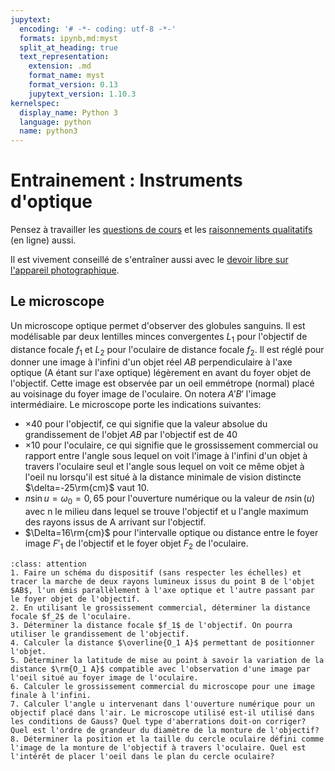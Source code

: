 ```yaml
---
jupytext:
  encoding: '# -*- coding: utf-8 -*-'
  formats: ipynb,md:myst
  split_at_heading: true
  text_representation:
    extension: .md
    format_name: myst
    format_version: 0.13
    jupytext_version: 1.10.3
kernelspec:
  display_name: Python 3
  language: python
  name: python3
---
```

# Entrainement : Instruments d'optique

Pensez à travailler les [questions de cours](https://stanislas.edunao.com/mod/resource/view.php?id=12793) et les [raisonnements qualitatifs](https://stanislas.edunao.com/mod/quiz/view.php?id=12792) (en ligne) aussi.

Il est vivement conseillé de s'entraîner aussi avec le [devoir libre sur l'appareil photographique](https://stanislas.edunao.com/mod/resource/view.php?id=12790).

## Le microscope
Un microscope optique permet d'observer des globules sanguins. Il est modélisable par deux lentilles minces convergentes $L_1$ pour l'objectif de distance focale $f_1$ et $L_2$ pour l'oculaire de distance focale $f_2$. Il est réglé pour donner une image à l'infini d'un objet réel $AB$ perpendiculaire à l'axe optique (A étant sur l'axe optique) légèrement en avant du foyer objet de l'objectif. Cette image est observée par un oeil emmétrope (normal) placé au voisinage du foyer image de l'oculaire. On notera $A'B'$ l'image intermédiaire. Le microscope porte les indications suivantes:

* $\times 40$ pour l'objectif, ce qui signifie que la valeur absolue du grandissement de l'objet $AB$ par l'objectif est de 40
* $\times 10$ pour l'oculaire, ce qui signifie que le grossissement commercial ou rapport entre l'angle sous lequel on voit l'image à l'infini d'un objet à travers l'oculaire seul et l'angle sous lequel on voit ce même objet à l'oeil nu lorsqu'il est situé à la distance minimale de vision distincte $\delta=-25\rm{cm}$ vaut 10.
* $n\sin u =\omega_0=0,65$ pour l'ouverture numérique ou la valeur de $n\sin(u)$ avec n le milieu dans lequel se trouve l'objectif et u l'angle maximum des rayons issus de A arrivant sur l'objectif.
* $\Delta=16\rm{cm}$ pour l'intervalle optique ou distance entre le foyer image $F'_1$ de l'objectif et le foyer objet $F_2$ de l'oculaire.


````{admonition} Exercice 
:class: attention
1. Faire un schéma du dispositif (sans respecter les échelles) et tracer la marche de deux rayons lumineux issus du point B de l'objet $AB$, l'un émis parallèlement à l'axe optique et l'autre passant par le foyer objet de l'objectif.
2. En utilisant le grossissement commercial, déterminer la distance focale $f_2$ de l'oculaire.
3. Déterminer la distance focale $f_1$ de l'objectif. On pourra utiliser le grandissement de l'objectif.
4. Calculer la distance $\overline{O_1 A}$ permettant de positionner l'objet.
5. Déterminer la latitude de mise au point à savoir la variation de la distance $\rm{O_1 A}$ compatible avec l'observation d'une image par l'oeil situé au foyer image de l'oculaire.
6. Calculer le grossissement commercial du microscope pour une image finale à l'infini.
7. Calculer l'angle u intervenant dans l'ouverture numérique pour un objectif placé dans l'air. Le microscope utilisé est-il utilisé dans les conditions de Gauss? Quel type d'aberrations doit-on corriger? Quel est l'ordre de grandeur du diamètre de la monture de l'objectif?
8. Déterminer la position et la taille du cercle oculaire défini comme l'image de la monture de l'objectif à travers l'oculaire. Quel est l'intérêt de placer l'oeil dans le plan du cercle oculaire?
````